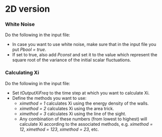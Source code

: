 # 2D version

### White Noise

Do the following in the input file: 

- In case you want to use white noise, make sure that in the input file you put *Pbool = true*.
- If set to true, also add *Pconst* and set it to the value which represent the square root of the variance of the initial scalar fluctuations.

### Calculating Xi

Do the following in the input file:

- Set *tOutputXiFreq* to the time step at which you want to calculate Xi.
- Define the methods you want to use:
  - *ximethod = 1* calculates Xi using the energy density of the walls.
  - *ximethod = 2* calculates Xi using the area trick.
  - *ximethod = 3* calculates Xi using the line of the sight.
  - Any combination of these numbers (from lowest to highest) will calculate Xi according to the associated methods, e.g. *ximethod = 12*, *ximethod = 123*, *ximethod = 23*, etc.

